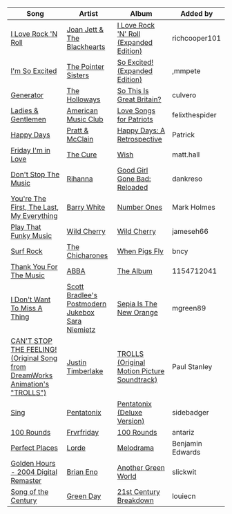 | Song | Artist | Album | Added by |
|-|-|-|-|
| [I Love Rock 'N Roll](https://open.spotify.com/track/2Cdvbe2G4hZsnhNMKyGrie) | [Joan Jett & The Blackhearts](https://open.spotify.com/artist/1Fmb52lZ6Jv7FMWXXTPO3K) | [I Love Rock 'N' Roll (Expanded Edition)](https://open.spotify.com/album/555qwe1qUgLdee80TZ2CQt) | richcooper101 |
| [I'm So Excited](https://open.spotify.com/track/1ot6jEe4w4hYnsOPjd3xKQ) | [The Pointer Sisters](https://open.spotify.com/artist/2kreKea2n96dXjcyAU9j5N) | [So Excited! (Expanded Edition)](https://open.spotify.com/album/4iqsNkST0v1aaL3S0Fd4XS) | ,mmpete |
| [Generator](https://open.spotify.com/track/5huKxZxNzciArMf5RQ57Da) | [The Holloways](https://open.spotify.com/artist/0ucpA79hkvtJ2qtPv1yXVm) | [So This Is Great Britain?](https://open.spotify.com/album/7IZS1QsJHWSInicdoWbgmU) | culvero |
| [Ladies & Gentlemen](https://open.spotify.com/track/2NjQnBebeW4VNEZx2R0Snn) | [American Music Club](https://open.spotify.com/artist/6uHjKRsYGaElOrKWlSEji3) | [Love Songs for Patriots](https://open.spotify.com/album/10COG3cN8YlMPfLFYQejJ5) | felixthespider |
| [Happy Days](https://open.spotify.com/track/5o4OlXcNoZSAK5nYzZ2vEu) | [Pratt & McClain](https://open.spotify.com/artist/3vNHR4OsgOsktxndG612B7) | [Happy Days: A Retrospective](https://open.spotify.com/album/5hAdZsrx3T4eJFSUgPAeB1) | Patrick |
| [Friday I'm in Love](https://open.spotify.com/track/263aNAQCeFSWipk896byo6) | [The Cure](https://open.spotify.com/artist/7bu3H8JO7d0UbMoVzbo70s) | [Wish](https://open.spotify.com/album/3x1CmNdXWU0DzpTZXFFRZu) | matt.hall |
| [Don't Stop The Music](https://open.spotify.com/track/0ByMNEPAPpOR5H69DVrTNy) | [Rihanna](https://open.spotify.com/artist/5pKCCKE2ajJHZ9KAiaK11H) | [Good Girl Gone Bad: Reloaded](https://open.spotify.com/album/3JSWZWeTHF4HDGt5Eozdy7) | dankreso |
| [You're The First, The Last, My Everything](https://open.spotify.com/track/6kOjNVGh1Gapc7224d20Ym) | [Barry White](https://open.spotify.com/artist/3rfgbfpPSfXY40lzRK7Syt) | [Number Ones](https://open.spotify.com/album/4jATpIchd56XOWEHVsd8ky) | Mark Holmes |
| [Play That Funky Music](https://open.spotify.com/track/5uuJruktM9fMdN9Va0DUMl) | [Wild Cherry](https://open.spotify.com/artist/4apX9tIeHb85yPyy4F6FJG) | [Wild Cherry](https://open.spotify.com/album/27ompw8zlrCkWMacS21ysX) | jameseh66 |
| [Surf Rock](https://open.spotify.com/track/386JsxSruXriZkH8v7z6gH) | [The Chicharones](https://open.spotify.com/artist/7mymzY5YnLV2oMFxgnN3x2) | [When Pigs Fly](https://open.spotify.com/album/0TrZIJ2N2tsAYT1hZ1cNwI) | bncy |
| [Thank You For The Music](https://open.spotify.com/track/1HNWHQqLxjI2LXnlIY9DTR) | [ABBA](https://open.spotify.com/artist/0LcJLqbBmaGUft1e9Mm8HV) | [The Album](https://open.spotify.com/album/5GwbPSgiTECzQiE6u7s0ZN) | 1154712041 |
| [I Don't Want To Miss A Thing](https://open.spotify.com/track/4Sq3jo9i1NUcByswZ1mRI6) | [Scott Bradlee's Postmodern Jukebox](https://open.spotify.com/artist/5HYNPEO2NNBONQkp3Mvwvc)<br>[Sara Niemietz](https://open.spotify.com/artist/4zGYxIc3gg75ks4rQcReSF) | [Sepia Is The New Orange](https://open.spotify.com/album/4EnUNHhTh0qZ9GyX0fL9Wp) | mgreen89 |
| [CAN'T STOP THE FEELING! (Original Song from DreamWorks Animation's "TROLLS")](https://open.spotify.com/track/1WkMMavIMc4JZ8cfMmxHkI) | [Justin Timberlake](https://open.spotify.com/artist/31TPClRtHm23RisEBtV3X7) | [TROLLS (Original Motion Picture Soundtrack)](https://open.spotify.com/album/65ayND23IInUPHJKsaAqe7) | Paul Stanley |
| [Sing](https://open.spotify.com/track/4940HtUKC4VDtiC5s4t4MT) | [Pentatonix](https://open.spotify.com/artist/26AHtbjWKiwYzsoGoUZq53) | [Pentatonix (Deluxe Version)](https://open.spotify.com/album/6qf9tE8pNRW0kX1Cucrixr) | sidebadger |
| [100 Rounds](https://open.spotify.com/track/5sJwRlYM8Wg9vGrfe0FNTO) | [Frvrfriday](https://open.spotify.com/artist/2jwmP4TgzTGqjCfcXMDayW) | [100 Rounds](https://open.spotify.com/album/405f18dnyh3ElPJj1tkshp) | antariz |
| [Perfect Places](https://open.spotify.com/track/7ARveOiD31w2Nq0n5FsSf8) | [Lorde](https://open.spotify.com/artist/163tK9Wjr9P9DmM0AVK7lm) | [Melodrama](https://open.spotify.com/album/2B87zXm9bOWvAJdkJBTpzF) | Benjamin Edwards |
| [Golden Hours - 2004 Digital Remaster](https://open.spotify.com/track/0ikLV7zMypPFyLH57cKpRO) | [Brian Eno](https://open.spotify.com/artist/7MSUfLeTdDEoZiJPDSBXgi) | [Another Green World](https://open.spotify.com/album/6uoeezh45SYEb8lcT8gDTY) | slickwit |
| [Song of the Century](https://open.spotify.com/track/7v4kWg3dzVd01tknLf853W) | [Green Day](https://open.spotify.com/artist/7oPftvlwr6VrsViSDV7fJY) | [21st Century Breakdown](https://open.spotify.com/album/1AHZd3C3S8m8fFrhFxyk79) | louiecn |